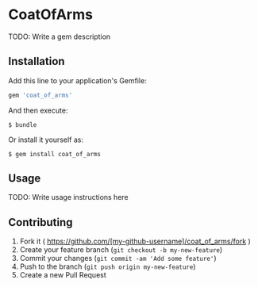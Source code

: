 # CoatOfArms

TODO: Write a gem description

## Installation

Add this line to your application's Gemfile:

```ruby
gem 'coat_of_arms'
```

And then execute:

    $ bundle

Or install it yourself as:

    $ gem install coat_of_arms

## Usage

TODO: Write usage instructions here

## Contributing

1. Fork it ( https://github.com/[my-github-username]/coat_of_arms/fork )
2. Create your feature branch (`git checkout -b my-new-feature`)
3. Commit your changes (`git commit -am 'Add some feature'`)
4. Push to the branch (`git push origin my-new-feature`)
5. Create a new Pull Request
